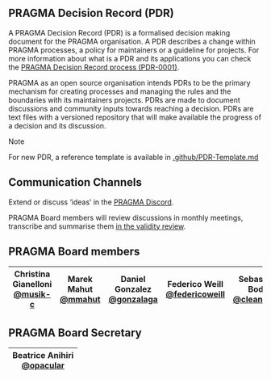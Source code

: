 ## PRAGMA Decision Record (PDR)

A PRAGMA Decision Record (PDR) is a formalised decision making document for the PRAGMA organisation. A PDR describes a change within PRAGMA processes, a policy for maintainers or a guideline for projects. For more information about what is a PDR and its applications you can check the [PRAGMA Decision Record process (PDR-0001)](./PDR-0001-Process).

PRAGMA as an open source organisation intends PDRs to be the primary mechanism for creating processes and managing the rules and the boundaries with its maintainers projects. PDRs are made to document discussions and community inputs towards reaching a decision. PDRs are text files with a versioned repository that will make available the progress of a decision and its discussion.

> [!NOTE]
> For new PDR, a reference template is available in [.github/PDR-Template.md](.github/PDR-TEMPLATE.md)

## Communication Channels

Extend or discuss ‘ideas’ in the [PRAGMA Discord](https://discord.gg/fUyPWjBcKE).

PRAGMA Board members will review discussions in monthly meetings, transcribe and summarise them [in the validity review](.validityreview/).

## PRAGMA Board members

| Christina Gianelloni <br/> [@musik-c][] | Marek Mahut <br/> [@mmahut][] |Daniel Gonzalez <br/> [@gonzalaga][] |  Federico Weill <br/> [@federicoweill][] | Sebastian Bode <br/> [@cleanerm5][] |
| ---                               | ---                                           | ---                            | ---                            | ---                             |

[@musik-c]: https://github.com/musik-c
[@mmahut]: https://github.com/mmahut
[@federicoweill]: https://github.com/federicoweill
[@gonzalaga]: https://github.com/gonzalaga
[@cleanerm5]: https://github.com/cleanerm5

## PRAGMA Board Secretary

| Beatrice Anihiri <br/> [@opacular][] |
| ---                             |

[@opacular]: https://github.com/opacular 
